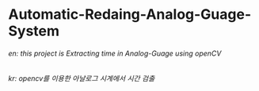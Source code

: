 # Automatic-Redaing-Analog-Guage-System
 
 ###### en: this project is Extracting time in Analog-Guage using openCV
 ###### kr: opencv를 이용한 아날로그 시계에서 시간 검출
